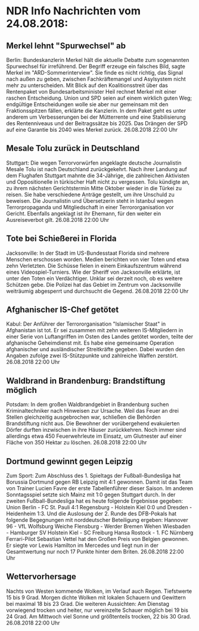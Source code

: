 # NDR Info Nachrichten vom 24.08.2018:


## Merkel lehnt "Spurwechsel" ab
Berlin: Bundeskanzlerin Merkel hält die aktuelle Debatte zum sogenannten Spurwechsel für irreführend. Der Begriff erzeuge ein falsches Bild, sagte Merkel im "ARD-Sommerinterview". Sie finde es nicht richtig, das Signal nach außen zu geben, zwischen Fachkräftemangel und Asylsystem nicht mehr zu unterscheiden. Mit Blick auf den Koalitionsstreit über das Rentenpaket von Bundesarbeitsminister Heil rechnet Merkel mit einer raschen Entscheidung. Union und SPD seien auf einem wirklich guten Weg; endgültige Entscheidungen wolle sie aber nur gemeinsam mit den Fraktionsspitzen fällen, erklärte die Kanzlerin. In dem Paket geht es unter anderem um Verbesserungen bei der Mütterrente und eine Stabilisierung des Rentenniveaus und der Beitragssätze bis 2025. Das Drängen der SPD auf eine Garantie bis 2040 wies Merkel zurück. 26.08.2018 22:00 Uhr 

## Mesale Tolu zurück in Deutschland
Stuttgart: Die wegen Terrorvorwürfen angeklagte deutsche Journalistin Mesale Tolu ist nach Deutschland zurückgekehrt. Nach ihrer Landung auf dem Flughafen Stuttgart mahnte die 34-Jährige, die zahlreichen Aktivisten und Oppositionelle in türkischer Haft nicht zu vergessen. Tolu kündigte an, zu ihrem nächsten Gerichtstermin Mitte Oktober wieder in die Türkei zu reisen. Sie habe verschiedene Anträge gestellt, um ihre Unschuld zu beweisen. Die Journalistin und Übersetzerin steht in Istanbul wegen Terrorpropaganda und Mitgliedschaft in einer Terrororganisation vor Gericht. Ebenfalls angeklagt ist ihr Ehemann, für den weiter ein Ausreiseverbot gilt. 26.08.2018 22:00 Uhr 

## Tote bei Schießerei in Florida
Jacksonville: In der Stadt im US-Bundesstaat Florida sind mehrere Menschen erschossen worden. Medien berichten von vier Toten und etwa zehn Verletzten. Die Schüsse fielen in einem Einkaufszentrum während eines Videospiel-Turniers. Wie der Sheriff von Jacksonville erklärte, ist unter den Toten ein Verdächtiger. Unklar sei derzeit noch, ob es weitere Schützen gebe. Die Polizei hat das Gebiet im Zentrum von Jacksonville weiträumig abgesperrt und durchsucht die Gegend. 26.08.2018 22:00 Uhr 

## Afghanischer IS-Chef getötet
Kabul: Der Anführer der Terrororganisation "Islamischer Staat" in Afghanistan ist tot. Er sei zusammen mit zehn weiteren IS-Mitgliedern in einer Serie von Luftangriffen im Osten des Landes getötet worden, teilte der afghanische Geheimdienst mit. Es habe eine gemeinsame Operation afghanischer und ausländischer Streitkräfte gegeben. Dabei wurden den Angaben zufolge zwei IS-Stützpunkte und zahlreiche Waffen zerstört. 26.08.2018 22:00 Uhr 

## Waldbrand in Brandenburg: Brandstiftung möglich
Potsdam: In dem großen Waldbrandgebiet in Brandenburg suchen Kriminaltechniker nach Hinweisen zur Ursache. Weil das Feuer an drei Stellen gleichzeitig ausgebrochen war, schließen die Behörden Brandstiftung nicht aus. Die Bewohner der vorübergehend evakuierten Dörfer durften inzwischen in ihre Häuser zurückkehren. Noch immer sind allerdings etwa 450 Feuerwehrleute im Einsatz, um Glutnester auf einer Fläche von 350 Hektar zu löschen. 26.08.2018 22:00 Uhr 

## Dortmund gewinnt gegen Leipzig
Zum Sport: Zum Abschluss des 1. Spieltags der Fußball-Bundesliga hat Borussia Dortmund gegen RB Leipzig mit 4:1 gewonnen. Damit ist das Team von Trainer Lucien Favre der erste Tabellenführer dieser Saison. Im anderen Sonntagsspiel setzte sich Mainz mit 1:0 gegen Stuttgart durch. In der zweiten Fußball-Bundesliga hat es heute folgende Ergebnisse gegeben: Union Berlin - FC St. Pauli 4:1
Regensburg - Holstein Kiel 0:0
und
Dresden - Heidenheim  1:3. Und die Auslosung der 2. Runde des DFB-Pokals hat folgende Begegnungen mit norddeutscher Beteiligung ergeben: Hannover 96 - VfL Wolfsburg Weiche Flensburg - Werder Bremen
Wehen Wiesbaden - Hamburger SV
Holstein Kiel - SC Freiburg Hansa Rostock - 1. FC Nürnberg Ferrari-Pilot Sebastian Vettel hat den Großen Preis von Belgien gewonnen. Er siegte vor Lewis Hamilton im Mercedes und liegt nun in der Gesamtwertung nur noch 17 Punkte hinter dem Briten. 26.08.2018 22:00 Uhr 

## Wettervorhersage
Nachts von Westen kommende Wolken, im Verlauf auch Regen. Tiefstwerte 15 bis 9 Grad. Morgen dichte Wolken mit lokalen Schauern und Gewittern  bei maximal 18 bis 23 Grad. Die weiteren Aussichten: Am Dienstag vorwiegend trocken und heiter, nur vereinzelte Schauer möglich bei 19 bis 24 Grad. Am Mittwoch viel Sonne und größtenteils trocken, 22 bis 30 Grad. 26.08.2018 22:00 Uhr 
